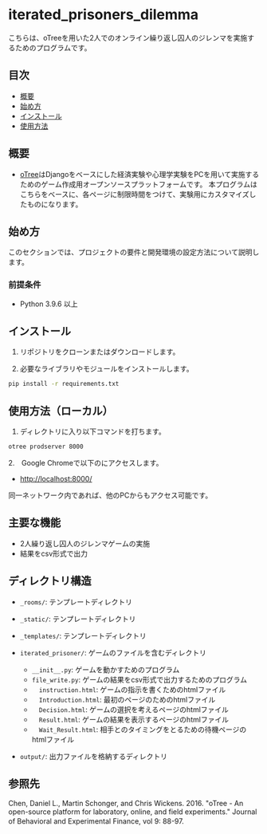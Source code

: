 # iterated_prisoners_dilemma

こちらは、oTreeを用いた2人でのオンライン繰り返し囚人のジレンマを実施するためのプログラムです。

## 目次

- [概要](#概要)
- [始め方](#始め方)
- [インストール](#インストール)
- [使用方法](#使用方法)

## 概要

- [oTree](https://github.com/oTree-org/oTree)はDjangoをベースにした経済実験や心理学実験をPCを用いて実施するためのゲーム作成用オープンソースプラットフォームです。
本プログラムはこちらをベースに、各ページに制限時間をつけて、実験用にカスタマイズしたものになります。

## 始め方

このセクションでは、プロジェクトの要件と開発環境の設定方法について説明します。

### 前提条件

- Python 3.9.6 以上

## インストール

1. リポジトリをクローンまたはダウンロードします。

2. 必要なライブラリやモジュールをインストールします。
```bash
pip install -r requirements.txt
```

## 使用方法（ローカル）

1. ディレクトリに入り以下コマンドを打ちます。
```bash
otree prodserver 8000
```
2.　Google Chromeで以下のにアクセスします。

- [http://localhost:8000/](http://localhost:8000/)

同一ネットワーク内であれば、他のPCからもアクセス可能です。

## 主要な機能
- 2人繰り返し囚人のジレンマゲームの実施
- 結果をcsv形式で出力

## ディレクトリ構造
- `_rooms/`: テンプレートディレクトリ
- `_static/`: テンプレートディレクトリ
- `_templates/`: テンプレートディレクトリ

  
- `iterated_prisoner/`: ゲームのファイルを含むディレクトリ
  - `__init__.py`: ゲームを動かすためのプログラム
  - `file_write.py`: ゲームの結果をcsv形式で出力するためのプログラム
  - 　`instruction.html`: ゲームの指示を書くためのhtmlファイル
  - 　`Introduction.html`: 最初のページのためのhtmlファイル
  - 　`Decision.html`: ゲームの選択を考えるページのhtmlファイル
  - 　`Result.html`: ゲームの結果を表示するページのhtmlファイル
  - 　`Wait_Result.html`: 相手とのタイミングをとるための待機ページのhtmlファイル

- `output/`: 出力ファイルを格納するディレクトリ

## 参照先

Chen, Daniel L., Martin Schonger, and Chris Wickens.
2016. "oTree - An open-source platform for laboratory, online, and field experiments."
Journal of Behavioral and Experimental Finance, vol 9: 88-97.
　

